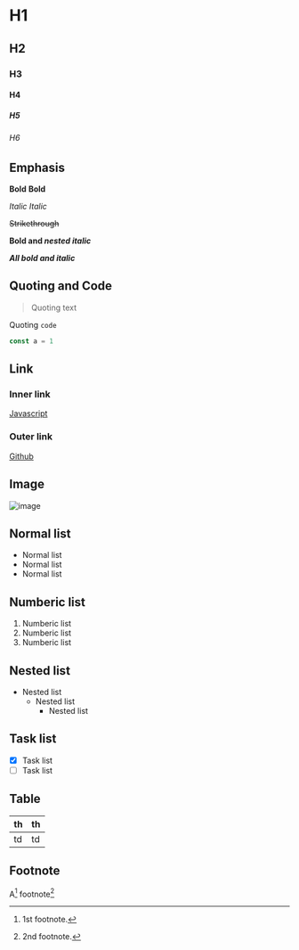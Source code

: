 # H1

## H2

### H3

#### H4

##### H5

###### H6

## Emphasis

**Bold** __Bold__

*Italic* _Italic_

~~Strikethrough~~

**Bold and _nested italic_**

***All bold and italic***

## Quoting and Code

> Quoting text

Quoting `code`

```js
const a = 1
```

## Link

### Inner link

[Javascript](examples/javascript.md)

### Outer link

[Github](https://github.com/slashnotes)

## Image

![image](https://placekitten.com/100/100)

## Normal list

- Normal list
- Normal list
- Normal list

## Numberic list

1. Numberic list
2. Numberic list
3. Numberic list

## Nested list

- Nested list
  - Nested list
    - Nested list

## Task list

- [x] Task list
- [ ] Task list

## Table

| th | th |
| - | :- |
| td | td |

## Footnote

A[^1] footnote[^2]

[^1]: 1st footnote.
[^2]: 2nd footnote.

